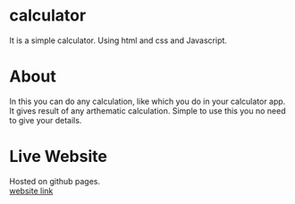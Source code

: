 # calculator
It is a simple calculator. Using html and css and Javascript.
# About 
In this you can do any calculation, like which you do in your calculator app.
It gives result of any arthematic calculation.
Simple to use this you no need to give your details.
# Live Website
Hosted on github pages.<br/>
[website link](https://jagan9.github.io/calculator/)
